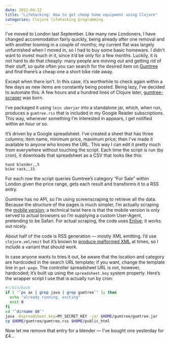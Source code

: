 ```yaml
---
date: 2012-04-12
title: "Lifehacking: How to get cheap home equipment using Clojure"
categories: Clojure lifehacking programming
---
```


I’ve moved to London last September. Like many new Londoners, I have changed accommodation fairly quickly, being already after one removal and with another looming in a couple of months; my current flat was largely unfurnished when I moved in, so I had to buy some basic homeware. I didn’t want to invest much in it, since it’d be only for a few months. Luckily, it is not hard to do that cheaply: many people are moving out and getting rid of their stuff, so quite often you can search for the desired item on [Gumtree][1] and find there’s a cheap one a short bike ride away.

Except when there isn’t. In this case, it’s worthwhile to check again within a few days as new items are constantly being posted. Being lazy, I’ve decided to automate this. A few hours and a hundred lines of Clojure later, [gumtree-scraper][2] was born.

I’ve packaged it using `lein uberjar` into a standalone jar, which, when run, produces a `gumtree.rss` that is included in my Google Reader subscriptions. This way, whenever something I’m interested in appears, I get notified within an hour or so.

It’s driven by a Google spreadsheet. I’ve created a sheet that has three columns: item name, minimum price, maximum price; then I’ve made it available to anyone who knows the URL. This way I can edit it pretty much from everywhere without touching the script. Each time the script is run (by cron), it downloads that spreadsheet as a CSV that looks like this:

```nohighlight
hand blender,,5
bike rack,,15
```

For each row the script queries Gumtree’s category “For Sale” within London given the price range, gets each result and transforms it to a RSS entry.

Gumtree has no API, so I’m using screenscraping to retrieve all the data. Because the structure of the pages is much simpler, I’m actually scraping the [mobile version][3]; a technical twist here is that the mobile version is only served to actual browsers so I’m supplying a custom User-Agent, pretending to be Safari. For actual scraping, the code uses [Enlive][4]; it works out nicely.

About half of the code is RSS generation — mostly XML emitting. I’d use `clojure.xml/emit` but it’s known to [produce malformed XML][5] at times, so I include a variant that should work.

In case anyone wants to tries it out, be aware that the location and category are hardcoded in the search URL template; if you want, change the template line in `get-page`. The controller spreadsheet URL is not, however, hardcoded; it’s built up using the `spreadsheet.key` system property. Here’s the wrapper script I use that is actually run by cron:

```bash
#!/bin/bash
if [ "`ps ax | grep java | grep gumtree`" ]; then
  echo "already running, exiting"
  exit 0
fi
cd "`dirname $0`"
java -Dspreadsheet.key=MY_SECRET_KEY -jar $HOME/gumtree/gumtree.jar
cp $HOME/gumtree/gumtree.rss $HOME/public_html
```

Now let me remove that entry for a blender — I’ve bought one yesterday for £4…

 [1]: http://www.gumtree.com/london
 [2]: https://github.com/nathell/gumtree-scraper
 [3]: http://m.gumtree.com/
 [4]: https://github.com/cgrand/enlive
 [5]: http://clojure-log.n01se.net/date/2012-01-03.html#17:28a
